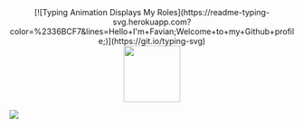 <style>
.center-typing-animation {
    text-align: center;
}
</style>

<div class="center-typing-animation">
[![Typing Animation Displays My Roles](https://readme-typing-svg.herokuapp.com?color=%2336BCF7&lines=Hello+I'm+Favian;Welcome+to+my+Github+profile;)](https://git.io/typing-svg)
</div>



<div id="header" align="center">
  <img src="https://cdn.discordapp.com/attachments/1214021858354004018/1214021889673142272/IHm8fiO.png?ex=65f798fd&is=65e523fd&hm=547371283e05c876824187c4cb149f978e34832e9461811d79d58a9df9b20b2a" width="100"/>
</div>

![](https://komarev.com/ghpvc/?username=bionicreject&label=TIMES+STALKED&style=for-the-badge)
